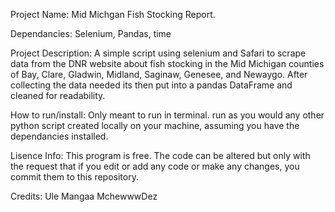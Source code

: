 Project Name: Mid Michgan Fish Stocking Report.


Dependancies: Selenium, Pandas, time


Project Description: A simple script using selenium and Safari to scrape data from the DNR website
about fish stocking in the Mid Michigan counties of Bay, Clare, Gladwin, Midland, Saginaw,
Genesee, and Newaygo. After collecting the data needed its then put into a pandas DataFrame and cleaned for readability.


How to run/install: Only meant to run in terminal. run as you would any other python script created locally on your machine, assuming you have the dependancies installed.


Lisence Info: This program is free. The code can be altered but only with the request
that if you edit or add any code or make any changes, you commit them to this repository.

Credits: Ule Mangaa MchewwwDez
